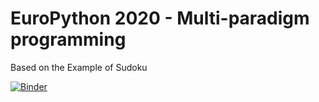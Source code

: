 # EuroPython 2020 - Multi-paradigm programming
Based on the Example of Sudoku

[![Binder](https://mybinder.org/badge_logo.svg)](https://mybinder.org/v2/gh/eliasmistler/europython2020-multi-paradigm-sudoku/master)